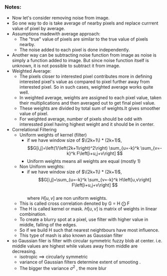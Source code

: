 ### Notes:
- Now let's consider removing noise from image.
- So one way to do is take average of nearby pixels and replace currrent value of pixel by average.
- Assumptions madewith average approach:
	- The "true" value of pixels are similar to the true value of pixels nearby.
	- The noise added to each pixel is done independently.
- Another way can be subtracting noise function from image as noise is simply a function added to image. But since noise function itself is unknown, it is not possible to subtract it from image.
- Weighted Average:
	- The pixels closer to interested pixel contributes more in defining interested pixel's value as compared to pixel further away from interested pixel. So in such cases, weighted average works quite well.
	- In weighted average, weights are assigned to each pixel value, taken their multiplications and then averaged out to get final pixel value.
	- These weights are divided by total sum of weights.It gives smoother value of pixel.
	- For weighted average, number of pixels should be odd with interessted pixel having highest weight and it should be in center.
- Correlational Filtering
	- Uniform weights of kernel (filter)
		- if we have window size of $\(2k+1\) * (2k+1)$,      
		$$G[i,j]=\left(1/\left(2k+1\right)^2\right)  \sum_{u=-k}^k \sum_{v=-k}^k F\left[i+u,j+v\right] $$      	
		- Uniform weights means all weights are equal  (mostly 1)
	- Non Uniform weights:
		- if we have window size of $\(2k+1\) * (2k+1)$,    
		$$G[i,j]=\sum_{u=-k}^k \sum_{v=-k}^k H\left[u,v\right] F\left[i+u,j+v\right] $$      
		where $H\left[u,v\right]$ are non uniform weights.
	- This is called cross correlation denoted by G = H $\bigodot$ F
	- The H is called kernel or mask. $H\left[u,v\right]$ is matrix of weights in linear combination.
	- To create a blurry spot at a pixel, use filter with higher value in middle, falling of the edges.
	- So if we build H such that nearest neightbours have most influence.
	- This type of mash is also known as Gaussian filter
- so Gaussian filer is filter with circular symmetric fuzzy blob at center. i.e. middle values are highest while values away from middle are decreasing.
	- isotropic ==> circularly symmetric 
	- variance of Gaussian filters determine extent of smooting .
	- The bigger the variance $\sigma^2$ , the more blur    